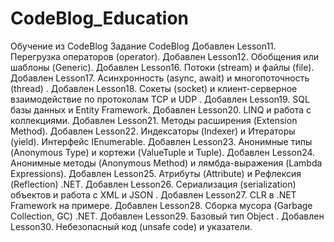 # CodeBlog_Education
Обучение из CodeBlog
Задание CodeBlog
Добавлен Lesson11. Перегрузка операторов (operator).
Добавлен Lesson12. Обобщения или шаблоны (Generic).
Добавлен Lesson16. Потоки (stream) и файлы (file).
Добавлен Lesson17. Асинхронность (async, await) и многопоточность (thread) .
Добавлен Lesson18. Сокеты (socket) и клиент-серверное взаимодействие по протоколам TCP и UDP .
Добавлен Lesson19. SQL базы данных и Entity Framework.
Добавлен Lesson20. LINQ и работа с коллекциями.
Добавлен Lesson21. Методы расширения (Extension Method).
Добавлен Lesson22. Индексаторы (Indexer) и Итераторы (yield). Интерфейс IEnumerable.
Добавлен Lesson23. Анонимные типы (Anonymous Type) и кортежи (ValueTuple и Tuple).
Добавлен Lesson24. Анонимные методы (Anonymous Method) и лямбда-выражения (Lambda Expressions).
Добавлен Lesson25. Атрибуты (Attribute) и Рефлексия (Reflection) .NET.
Добавлен Lesson26. Сериализация (serialization) объектов и работа с XML и JSON .
Добавлен Lesson27. CLR в .NET Framework на примере.
Добавлен Lesson28. Сборка мусора (Garbage Collection, GC) .NET.
Добавлен Lesson29. Базовый тип Object .
Добавлен Lesson30. Небезопасный код (unsafe code) и указатели.
